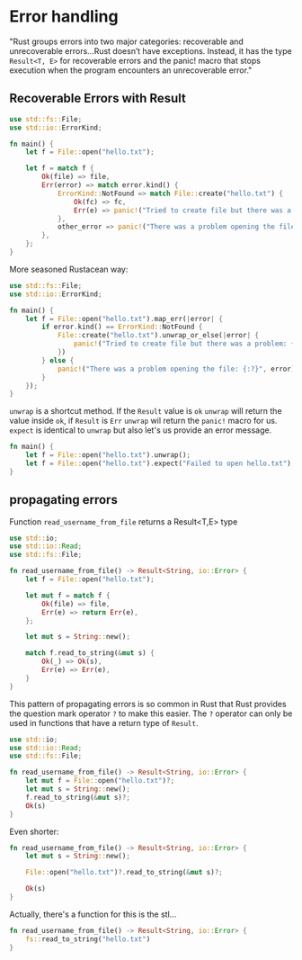 # Error handling

"Rust groups errors into two major categories: recoverable and unrecoverable errors...Rust doesn’t have exceptions. Instead, it has the type `Result<T, E>` for recoverable errors and the panic! macro that stops execution when the program encounters an unrecoverable error."

## Recoverable Errors with Result

```rust
use std::fs::File;
use std::io::ErrorKind;

fn main() {
    let f = File::open("hello.txt");

    let f = match f {
        Ok(file) => file,
        Err(error) => match error.kind() {
            ErrorKind::NotFound => match File::create("hello.txt") {
                Ok(fc) => fc,
                Err(e) => panic!("Tried to create file but there was a problem: {:?}", e),
            },
            other_error => panic!("There was a problem opening the file: {:?}", other_error),
        },
    };
}
```

More seasoned Rustacean way:

```rust
use std::fs::File;
use std::io::ErrorKind;

fn main() {
    let f = File::open("hello.txt").map_err(|error| {
        if error.kind() == ErrorKind::NotFound {
            File::create("hello.txt").unwrap_or_else(|error| {
                panic!("Tried to create file but there was a problem: {:?}", error);
            })
        } else {
            panic!("There was a problem opening the file: {:?}", error);
        }
    });
}
```

`unwrap` is a shortcut method. If the `Result` value is `ok` `unwrap` will return the value inside `ok`, if `Result` is `Err` `unwrap` wil return the `panic!` macro for us.
`expect` is identical to `unwrap` but also let's us provide an error message.

```rust
fn main() {
    let f = File::open("hello.txt").unwrap();
    let f = File::open("hello.txt").expect("Failed to open hello.txt");
}
```


## propagating errors

Function `read_username_from_file` returns a Result<T,E> type 

```rust
use std::io;
use std::io::Read;
use std::fs::File;

fn read_username_from_file() -> Result<String, io::Error> {
    let f = File::open("hello.txt");

    let mut f = match f {
        Ok(file) => file,
        Err(e) => return Err(e),
    };

    let mut s = String::new();

    match f.read_to_string(&mut s) {
        Ok(_) => Ok(s),
        Err(e) => Err(e),
    }
}
```

This pattern of propagating errors is so common in Rust that Rust provides the question mark operator `?` to make this easier.
The `?` operator can only be used in functions that have a return type of `Result`.

```rust
use std::io;
use std::io::Read;
use std::fs::File;

fn read_username_from_file() -> Result<String, io::Error> {
    let mut f = File::open("hello.txt")?;
    let mut s = String::new();
    f.read_to_string(&mut s)?;
    Ok(s)
}
```

Even shorter:

```rust
fn read_username_from_file() -> Result<String, io::Error> {
    let mut s = String::new();

    File::open("hello.txt")?.read_to_string(&mut s)?;

    Ok(s)
}
```

Actually, there's a function for this is the stl...

```rust
fn read_username_from_file() -> Result<String, io::Error> {
    fs::read_to_string("hello.txt")
}
```
